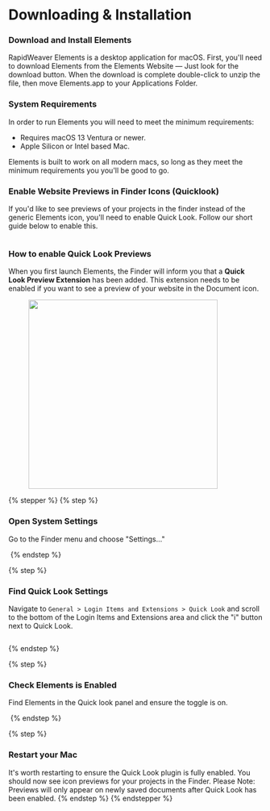 # Downloading & Installation

### Download and Install Elements

RapidWeaver Elements is a desktop application for macOS. First, you'll need to download Elements from the Elements Website — Just look for the download button. When the download is complete double-click to unzip the file, then move Elements.app to your Applications Folder.

### System Requirements

In order to run Elements you will need to meet the minimum requirements:

* Requires macOS 13 Ventura or newer.
* Apple Silicon or Intel based Mac.

Elements is built to work on all modern macs, so long as they meet the minimum requirements you you'll be good to go.

### Enable Website Previews in Finder Icons (Quicklook)

If you'd like to see previews of your projects in the finder instead of the generic Elements icon, you'll need to enable Quick Look. Follow our short guide below to enable this.&#x20;

<figure><img src="../.gitbook/assets/CleanShot 2024-10-24 at 4 .34.08@2x.png" alt=""><figcaption></figcaption></figure>

### How to enable Quick Look Previews

When you first launch Elements, the Finder will inform you that a **Quick Look Preview Extension** has been added. This extension needs to be enabled if you want to see a preview of your website in the Document icon.

<figure><img src="../.gitbook/assets/CleanShot 2024-10-24 at 3 .07.38@2x.png" alt="" width="375"><figcaption></figcaption></figure>

{% stepper %}
{% step %}
### Open System Settings

Go to the Finder menu and choose "Settings…"

<img src="../.gitbook/assets/CleanShot 2024-10-24 at 4 .28.50@2x.png" alt="" data-size="original">
{% endstep %}

{% step %}
### Find Quick Look Settings

Navigate to `General > Login Items and Extensions > Quick Look` and scroll to the bottom of the Login Items and Extensions area and click the "i" button next to Quick Look.

<img src="../.gitbook/assets/CleanShot 2024-10-24 at 4 .28.23@2x.png" alt="" data-size="original">


{% endstep %}

{% step %}
### Check Elements is Enabled

Find Elements in the Quick look panel and ensure the toggle is on.

<img src="../.gitbook/assets/CleanShot 2024-10-24 at 4 .30.07@2x.png" alt="" data-size="original">
{% endstep %}

{% step %}
### Restart your Mac

It's worth restarting to ensure the Quick Look plugin is fully enabled. You should now see icon previews for your projects in the Finder. Please Note: Previews will only appear on newly saved documents after Quick Look has been enabled.
{% endstep %}
{% endstepper %}

